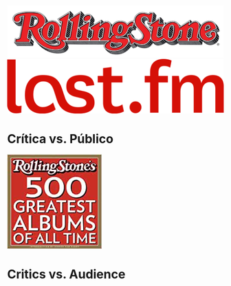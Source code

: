 <img src= "images/RSlogo.png">
<img src= "images/lastfm.png">


# Crítica vs. Público


<img src= "images/mira.jpg">






# Critics vs. Audience